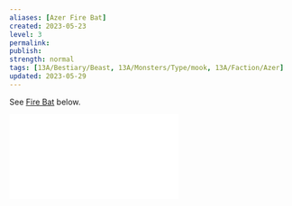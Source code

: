 ```yaml
---
aliases: [Azer Fire Bat]
created: 2023-05-23
level: 3
permalink: 
publish: 
strength: normal
tags: [13A/Bestiary/Beast, 13A/Monsters/Type/mook, 13A/Faction/Azer]
updated: 2023-05-29
---
```


See [Fire Bat](../Bat/Fire-Bat.md) below.

![Fire Bat](../Animal%20Critter/Fire%20Bat.md)